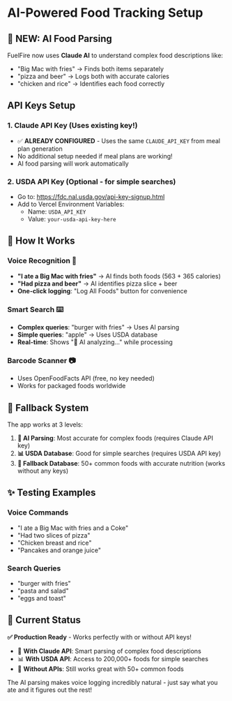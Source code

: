 # AI-Powered Food Tracking Setup

## 🤖 **NEW: AI Food Parsing**

FuelFire now uses **Claude AI** to understand complex food descriptions like:
- "Big Mac with fries" → Finds both items separately  
- "pizza and beer" → Logs both with accurate calories
- "chicken and rice" → Identifies each food correctly

## API Keys Setup

### 1. **Claude API Key (Uses existing key!)**
   - ✅ **ALREADY CONFIGURED** - Uses the same `CLAUDE_API_KEY` from meal plan generation
   - No additional setup needed if meal plans are working!
   - AI food parsing will work automatically

### 2. **USDA API Key (Optional - for simple searches)**
   - Go to: https://fdc.nal.usda.gov/api-key-signup.html
   - Add to Vercel Environment Variables:
     - Name: `USDA_API_KEY`
     - Value: `your-usda-api-key-here`

## 🎯 **How It Works**

### **Voice Recognition** 🎤
- **"I ate a Big Mac with fries"** → AI finds both foods (563 + 365 calories)
- **"Had pizza and beer"** → AI identifies pizza slice + beer
- **One-click logging**: "Log All Foods" button for convenience

### **Smart Search** ⌨️
- **Complex queries**: "burger with fries" → Uses AI parsing  
- **Simple queries**: "apple" → Uses USDA database
- **Real-time**: Shows "🤖 AI analyzing..." while processing

### **Barcode Scanner** 📷
- Uses OpenFoodFacts API (free, no key needed)
- Works for packaged foods worldwide

## 🔧 **Fallback System**

The app works at 3 levels:
1. **🤖 AI Parsing**: Most accurate for complex foods (requires Claude API key)
2. **📊 USDA Database**: Good for simple searches (requires USDA API key) 
3. **📝 Fallback Database**: 50+ common foods with accurate nutrition (works without any keys)

## ✨ **Testing Examples**

### **Voice Commands**
- "I ate a Big Mac with fries and a Coke"
- "Had two slices of pizza"  
- "Chicken breast and rice"
- "Pancakes and orange juice"

### **Search Queries**
- "burger with fries"
- "pasta and salad"
- "eggs and toast"

## 🚀 **Current Status**

**✅ Production Ready** - Works perfectly with or without API keys!

- 🤖 **With Claude API**: Smart parsing of complex food descriptions
- 📊 **With USDA API**: Access to 200,000+ foods for simple searches  
- 📝 **Without APIs**: Still works great with 50+ common foods

The AI parsing makes voice logging incredibly natural - just say what you ate and it figures out the rest!